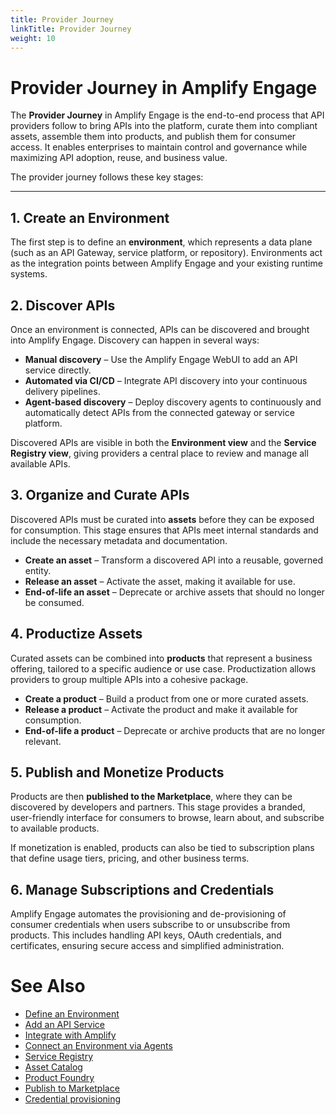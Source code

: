 ```yaml
---
title: Provider Journey
linkTitle: Provider Journey
weight: 10
---
```


# Provider Journey in Amplify Engage

The **Provider Journey** in Amplify Engage is the end-to-end process that API providers follow to bring APIs into the platform, curate them into compliant assets, assemble them into products, and publish them for consumer access. It enables enterprises to maintain control and governance while maximizing API adoption, reuse, and business value.

The provider journey follows these key stages:

---

## 1. Create an Environment
The first step is to define an **environment**, which represents a data plane (such as an API Gateway, service platform, or repository). Environments act as the integration points between Amplify Engage and your existing runtime systems.

## 2. Discover APIs
Once an environment is connected, APIs can be discovered and brought into Amplify Engage. Discovery can happen in several ways:

- **Manual discovery** – Use the Amplify Engage WebUI to add an API service directly.  
- **Automated via CI/CD** – Integrate API discovery into your continuous delivery pipelines.  
- **Agent-based discovery** – Deploy discovery agents to continuously and automatically detect APIs from the connected gateway or service platform.

Discovered APIs are visible in both the **Environment view** and the **Service Registry view**, giving providers a central place to review and manage all available APIs.

## 3. Organize and Curate APIs
Discovered APIs must be curated into **assets** before they can be exposed for consumption. This stage ensures that APIs meet internal standards and include the necessary metadata and documentation.

- **Create an asset** – Transform a discovered API into a reusable, governed entity.  
- **Release an asset** – Activate the asset, making it available for use.  
- **End-of-life an asset** – Deprecate or archive assets that should no longer be consumed.

## 4. Productize Assets
Curated assets can be combined into **products** that represent a business offering, tailored to a specific audience or use case. Productization allows providers to group multiple APIs into a cohesive package.

- **Create a product** – Build a product from one or more curated assets.  
- **Release a product** – Activate the product and make it available for consumption.  
- **End-of-life a product** – Deprecate or archive products that are no longer relevant.

## 5. Publish and Monetize Products
Products are then **published to the Marketplace**, where they can be discovered by developers and partners. This stage provides a branded, user-friendly interface for consumers to browse, learn about, and subscribe to available products.

If monetization is enabled, products can also be tied to subscription plans that define usage tiers, pricing, and other business terms.

## 6. Manage Subscriptions and Credentials
Amplify Engage automates the provisioning and de-provisioning of consumer credentials when users subscribe to or unsubscribe from products. This includes handling API keys, OAuth credentials, and certificates, ensuring secure access and simplified administration.

# See Also

- [Define an Environment](/docs/connect_manage_environ)
- [Add an API Service](/docs/connect_manage_environ/manage_services/add_api_service)
- [Integrate with Amplify](/docs/integrate_with_central)
- [Connect an Environment via Agents](/docs/connect_manage_environ#synchronize-your-environment-with-a-gateway)
- [Service Registry](/docs/manage_service_registry)
- [Asset Catalog](/docs/manage_asset_catalog)
- [Product Foundry](/docs/manage_product_foundry)
- [Publish to Marketplace](/docs/manage_marketplace/publish_to_marketplace)
- [Credential provisioning](/docs/connect_manage_environ/marketplace_provisioning)
